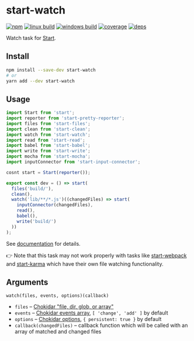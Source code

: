 # start-watch

[![npm](https://img.shields.io/npm/v/start-watch.svg?style=flat-square)](https://www.npmjs.com/package/start-watch)
[![linux build](https://img.shields.io/travis/start-runner/watch/master.svg?label=linux&style=flat-square)](https://travis-ci.org/start-runner/watch)
[![windows build](https://img.shields.io/appveyor/ci/start-runner/watch/master.svg?label=windows&style=flat-square)](https://ci.appveyor.com/project/start-runner/watch)
[![coverage](https://img.shields.io/codecov/c/github/start-runner/watch/master.svg?style=flat-square)](https://codecov.io/github/start-runner/watch)
[![deps](https://img.shields.io/gemnasium/start-runner/watch.svg?style=flat-square)](https://gemnasium.com/start-runner/watch)

Watch task for [Start](https://github.com/start-runner/start).

## Install

```sh
npm install --save-dev start-watch
# or
yarn add --dev start-watch
```

## Usage

```js
import Start from 'start';
import reporter from 'start-pretty-reporter';
import files from 'start-files';
import clean from 'start-clean';
import watch from 'start-watch';
import read from 'start-read';
import babel from 'start-babel';
import write from 'start-write';
import mocha from 'start-mocha';
import inputConnector from 'start-input-connector';

cosnt start = Start(reporter());

export const dev = () => start(
  files('build/'),
  clean(),
  watch('lib/**/*.js')((changedFiles) => start(
    inputConnector(changedFiles),
    read(),
    babel(),
    write('build/')
  ))
);
```

See [documentation](https://github.com/start-runner/start#readme) for details.

:point_right: Note that this task may not work properly with tasks like [start-webpack](https://github.com/start-runner/webpack) and [start-karma](https://github.com/start-runner/karma) which have their own file watching functionality.

## Arguments

`watch(files, events, options)(callback)`

* `files` – [Chokidar "file, dir, glob, or array"](https://github.com/paulmillr/chokidar)
* `events` – [Chokidar events array](https://github.com/paulmillr/chokidar#getting-started), `[ 'change', 'add' ]` by default
* `options` – [Chokidar options](https://github.com/paulmillr/chokidar#api), `{ persistent: true }` by default
* `callback(changedFiles)` – callback function which will be called with an array of matched and changed files
